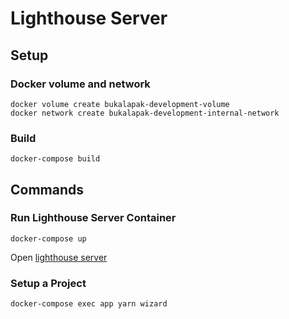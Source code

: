 # Lighthouse Server

## Setup

### Docker volume and network
```
docker volume create bukalapak-development-volume
docker network create bukalapak-development-internal-network
```

### Build
```
docker-compose build
```

## Commands

### Run Lighthouse Server Container
```
docker-compose up
```

Open [lighthouse server](http://localhost:12341)

### Setup a Project
```
docker-compose exec app yarn wizard
```

